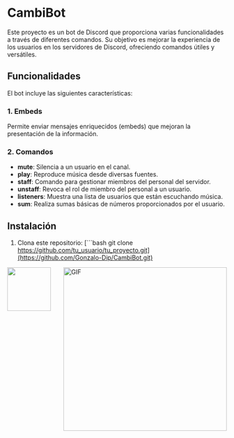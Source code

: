 # CambiBot
Este proyecto es un bot de Discord que proporciona varias funcionalidades a través de diferentes comandos. Su objetivo es mejorar la experiencia de los usuarios en los servidores de Discord, ofreciendo comandos útiles y versátiles.

## Funcionalidades
El bot incluye las siguientes características:

### 1. Embeds
Permite enviar mensajes enriquecidos (embeds) que mejoran la presentación de la información.

### 2. Comandos

- **mute**: Silencia a un usuario en el canal.
- **play**: Reproduce música desde diversas fuentes.
- **staff**: Comando para gestionar miembros del personal del servidor.
- **unstaff**: Revoca el rol de miembro del personal a un usuario.
- **listeners**: Muestra una lista de usuarios que están escuchando música.
- **sum**: Realiza sumas básicas de números proporcionados por el usuario.

## Instalación

1. Clona este repositorio:
   [```bash
   git clone https://github.com/tu_usuario/tu_proyecto.git](https://github.com/Gonzalo-Dip/CambiBot.git)



<img align="right" width="375" alt="GIF" src="https://github.com/vimalverma558/vimalverma558/blob/v2/img/dino.gif" />
  <img src="https://discord.rovelstars.com/assets/img/bot/logo.svg" height='100px' width='100px' />


